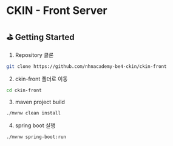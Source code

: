 # CKIN - Front Server

## ⛳️ Getting Started

1. Repository 클론

```bash
git clone https://github.com/nhnacademy-be4-ckin/ckin-front
```

2. ckin-front 폴더로 이동

```bash
cd ckin-front
```

3. maven project build

```bash
./mvnw clean install
```

4. spring boot 실행

```bash
./mvnw spring-boot:run
```
